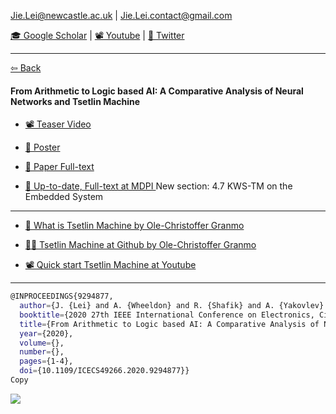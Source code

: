  Jie.Lei@newcastle.ac.uk | Jie.Lei.contact@gmail.com 
 
 [🎓 Google Scholar](https://scholar.google.com/citations?user=g0nZZiMAAAAJ&hl=en&oi=ao) 
| [📽 Youtube](https://www.youtube.com/channel/UCbG3LTzpZPVncPePOpqxW9w)    |   [🐧 Twitter](https://twitter.com/That_JieLei)

---

[⇦ Back](https://jiegh.github.io/about/)

#### **From Arithmetic to Logic based AI: A Comparative Analysis of Neural Networks and Tsetlin Machine**

- [📽 Teaser Video](https://youtu.be/9kjk-lMhSrM)

- [📜 Poster](https://github.com/JieGH/about/blob/gh-pages/ICECS2020/-%20Poster%20-.pdf)
  

- [📝 Paper Full-text](https://github.com/JieGH/about/blob/gh-pages/ICECS2020/ICECS2020_ID_8231_From_Arithmetic_to_Logic_Based_AI.pdf)




- [📜 Up-to-date, Full-text at MDPI ](https://www.mdpi.com/2079-9268/11/2/18/htm)
New section: 4.7 KWS-TM on the Embedded System

---

- [📜 What is Tsetlin Machine by Ole-Christoffer Granmo](https://arxiv.org/abs/1804.01508)

- [👨‍💻 Tsetlin Machine at Github by Ole-Christoffer Granmo](https://github.com/cair/TsetlinMachine)

- [📽 Quick start Tsetlin Machine at Youtube](https://youtube.com/playlist?list=PLQTEHj1nqgNmBHtiw5l5cOs986WUKp8FZ)


---
```bash
@INPROCEEDINGS{9294877,
  author={J. {Lei} and A. {Wheeldon} and R. {Shafik} and A. {Yakovlev} and O. -C. {Granmo}},
  booktitle={2020 27th IEEE International Conference on Electronics, Circuits and Systems (ICECS)}, 
  title={From Arithmetic to Logic based AI: A Comparative Analysis of Neural Networks and Tsetlin Machine}, 
  year={2020},
  volume={},
  number={},
  pages={1-4},
  doi={10.1109/ICECS49266.2020.9294877}}
Copy
```

![ ](https://github.com/JieGH/about/blob/gh-pages/ICECS2020/icecs%20twitter.001.jpeg)

